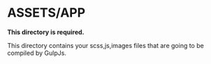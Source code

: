 # ASSETS/APP

**This directory is required.**

This directory contains your scss,js,images files that are going to be compiled by GulpJs.
